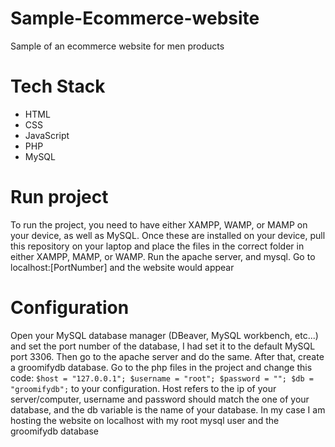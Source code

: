 # Sample-Ecommerce-website
Sample of an ecommerce website for men products

# Tech Stack
* HTML
* CSS
* JavaScript
* PHP
* MySQL

# Run project
To run the project, you need to have either XAMPP, WAMP, or MAMP on your device, as well as MySQL. Once these are installed on your device, pull this repository on your laptop and place the files in the correct folder in either XAMPP, MAMP, or WAMP. 
Run the apache server, and mysql. Go to localhost:[PortNumber] and the website would appear

# Configuration
Open your MySQL database manager (DBeaver, MySQL workbench, etc...) and set the port number of the database, I had set it to the default MySQL port 3306. Then go to the apache server and do the same. After that, create a groomifydb database. Go to the php files in the project and change this code:
`$host = "127.0.0.1";
    $username = "root";
    $password = "";
    $db = "groomifydb";`
to your configuration. Host refers to the ip of your server/computer, username and password should match the one of your database, and the db variable is the name of your database. In my case I am hosting the website on localhost with my root mysql user and the groomifydb database
